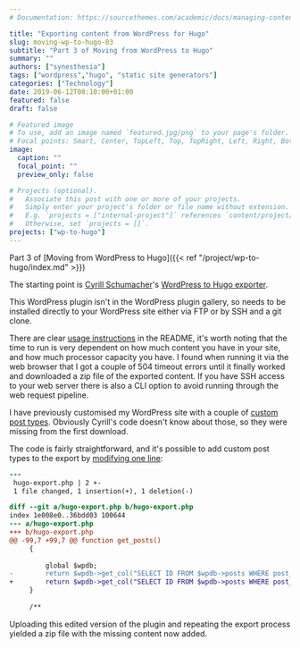 ```yaml
---
# Documentation: https://sourcethemes.com/academic/docs/managing-content/

title: "Exporting content from WordPress for Hugo"
slug: moving-wp-to-hugo-03
subtitle: "Part 3 of Moving from WordPress to Hugo"
summary: ""
authors: ["synesthesia"]
tags: ["wordpress","hugo", "static site generators"]
categories: ["Technology"]
date: 2019-06-12T08:10:00+01:00
featured: false
draft: false

# Featured image
# To use, add an image named `featured.jpg/png` to your page's folder.
# Focal points: Smart, Center, TopLeft, Top, TopRight, Left, Right, BottomLeft, Bottom, BottomRight.
image:
  caption: ""
  focal_point: ""
  preview_only: false

# Projects (optional).
#   Associate this post with one or more of your projects.
#   Simply enter your project's folder or file name without extension.
#   E.g. `projects = ["internal-project"]` references `content/project/deep-learning/index.md`.
#   Otherwise, set `projects = []`.
projects: ["wp-to-hugo"]
---
```

Part 3 of [Moving from WordPress to Hugo]({{< ref "/project/wp-to-hugo/index.md" >}})
<!--more-->
The starting point is [Cyrill Schumacher](https://cyrillschumacher.com/)'s [WordPress to Hugo exporter](https://github.com/SchumacherFM/wordpress-to-hugo-exporter).

This WordPress plugin isn't in the WordPress plugin gallery, so needs to be installed directly to your WordPress site either via FTP or by SSH and a git clone.

There are clear [usage instructions](https://github.com/SchumacherFM/wordpress-to-hugo-exporter/blob/master/README.md) in the README, it's worth noting that the time to run is very dependent on how much content you have in your site, and how much processor capacity you have. I found when running it via the web browser that I got a couple of 504 timeout errors until it finally worked and downloaded a zip file of the exported content. If you have SSH access to your web server there is also a CLI option to avoid running through the web request pipeline.

I have previously customised my WordPress site with a couple of [custom post types](https://developer.wordpress.org/reference/functions/register_post_type/). Obviously Cyrill's code doesn't know about those, so they were missing from the first download.

The code is fairly straightforward, and it's possible to add custom post types to the export by [modifying one line](https://github.com/synesthesia/wordpress-to-hugo-exporter/commit/5156e968022d4cfd5537a240e7e8ee1f0a6a5cd6?diff=unified):

```patch
---
 hugo-export.php | 2 +-
 1 file changed, 1 insertion(+), 1 deletion(-)

diff --git a/hugo-export.php b/hugo-export.php
index 1e008e0..36bdd03 100644
--- a/hugo-export.php
+++ b/hugo-export.php
@@ -99,7 +99,7 @@ function get_posts()
     {
 
         global $wpdb;
-        return $wpdb->get_col("SELECT ID FROM $wpdb->posts WHERE post_status in ('publish', 'draft', 'private') AND post_type IN ('post', 'page' )");
+        return $wpdb->get_col("SELECT ID FROM $wpdb->posts WHERE post_status in ('publish', 'draft', 'private') AND post_type IN ('post', 'page', 'syn_worknote', 'syn_linklog' )");
     }
 
     /**
```

Uploading this edited version of the plugin and repeating the export process yielded a zip file with the missing content now added.
